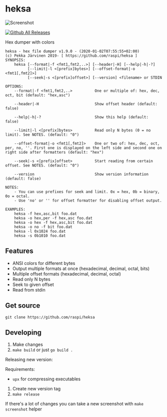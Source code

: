 # heksa

![Screenshot](https://github.com/raspi/heksa/blob/master/_assets/screenshot.png)

[![Github All Releases](https://img.shields.io/github/downloads/raspi/heksa/total.svg)]()

Hex dumper with colors

```
heksa - hex file dumper v1.9.0 - (2020-01-02T07:55:55+02:00)
(c) Pekka Järvinen 2019- [ https://github.com/raspi/heksa ]
SYNOPSIS:
    heksa [--format|-f <fmt1,fmt2,..>] [--header|-H] [--help|-h|-?]
          [--limit|-l <[prefix]bytes>] [--offset-format|-o <fmt1[,fmt2]>]
          [--seek|-s <[prefix]offset>] [--version] <filename> or STDIN

OPTIONS:
    --format|-f <fmt1,fmt2,..>          One or multiple of: hex, dec, oct, bit (default: "hex,asc")

    --header|-H                         Show offset header (default: false)

    --help|-h|-?                        Show this help (default: false)

    --limit|-l <[prefix]bytes>          Read only N bytes (0 = no limit). See NOTES. (default: "0")

    --offset-format|-o <fmt1[,fmt2]>    One or two of: hex, dec, oct, per, no, ''. First one is displayed on the left side and second one on right side after formatters (default: "hex")

    --seek|-s <[prefix]offset>          Start reading from certain offset. See NOTES. (default: "0")

    --version                           Show version information (default: false)

NOTES:
    - You can use prefixes for seek and limit. 0x = hex, 0b = binary, 0o = octal.
    - Use 'no' or '' for offset formatter for disabling offset output.

EXAMPLES:
    heksa -f hex,asc,bit foo.dat
    heksa -o hex,per -f hex,asc foo.dat
    heksa -o hex -f hex,asc,bit foo.dat
    heksa -o no -f bit foo.dat
    heksa -l 0x1024 foo.dat
    heksa -s 0b1010 foo.dat
```

## Features

* ANSI colors for different bytes
* Output multiple formats at once (hexadecimal, decimal, octal, bits)
* Multiple offset formats (hexadecimal, decimal, octal)
* Read only N bytes
* Seek to given offset
* Read from stdin

## Get source

    git clone https://github.com/raspi/heksa

## Developing

1. Make changes
1. `make build` or just `go build .`

Releasing new version:

Requirements:

* `upx` for compressing executables

1. Create new version tag
1. `make release`

If there's a lot of changes you can take a new screenshot with `make screenshot` helper
